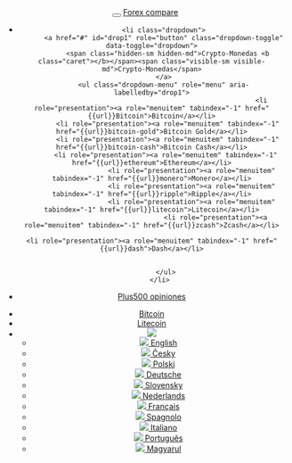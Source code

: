 <header class="navbar navbar-fixed-top navbar-inverse" id="top" role="banner">
  <div class="container">
    <div class="navbar-header">
      <button class="navbar-toggle collapsed" type="button" data-toggle="collapse" data-target=".bs-navbar-collapse">
        <span class="icon-bar"></span>
        <span class="icon-bar"></span>
        <span class="icon-bar"></span>
      </button>
      <a href="{{url}}" class="navbar-brand">Forex <i class="fa fa-bar-chart-o"></i> compare</a>
    </div>
    <nav class="navbar-collapse bs-navbar-collapse collapse" role="navigation" style="height: 1px;" id="scrollpsy">
      <ul class="nav navbar-nav">
        <li>
       
       
          <li class="dropdown">
          <a href="#" id="drop1" role="button" class="dropdown-toggle" data-toggle="dropdown">
            <span class="hidden-sm hidden-md">Crypto-Monedas <b class="caret"></b></span><span class="visible-sm visible-md">Crypto-Monedas</span>
          </a>
          <ul class="dropdown-menu" role="menu" aria-labelledby="drop1">
                                                           <li role="presentation"><a role="menuitem" tabindex="-1" href="{{url}}Bitcoin">Bitcoin</a></li>
            <li role="presentation"><a role="menuitem" tabindex="-1" href="{{url}}bitcoin-gold">Bitcoin Gold</a></li>
            <li role="presentation"><a role="menuitem" tabindex="-1" href="{{url}}bitcoin-cash">Bitcoin Cash</a></li>
           <li role="presentation"><a role="menuitem" tabindex="-1" href="{{url}}ethereum">Ethereum</a></li>
                        <li role="presentation"><a role="menuitem" tabindex="-1" href="{{url}}monero">Monero</a></li>
                        <li role="presentation"><a role="menuitem" tabindex="-1" href="{{url}}ripple">Ripple</a></li>
                        <li role="presentation"><a role="menuitem" tabindex="-1" href="{{url}}litecoin">Litecoin</a></li>
                                    <li role="presentation"><a role="menuitem" tabindex="-1" href="{{url}}zcash">Zcash</a></li>
                                                                        <li role="presentation"><a role="menuitem" tabindex="-1" href="{{url}}dash">Dash</a></li>
       
       
           </ul>
        </li>
       
       
<li><a href="{{url}}plus500">Plus500 opiniones</a>
        </li>
        </li>
      </ul>
      <ul class="nav navbar-nav navbar-right">
        <li><a href="{{url}}bitcoin/">Bitcoin</a></li>
        <li><a href="{{url}}litecoin/">Litecoin</a></li>
        <li class="dropdown">
          <a href="#" id="drop" role="button" class="dropdown-toggle" data-toggle="dropdown"><img src="{{img-url}}flags/es.png" class="flag"></a>
          <ul class="dropdown-menu" role="menu" aria-labelledby="drop">
            <li role="presentation"><a role="menuitem" tabindex="-1" hreflang="en" href="{{base-url}}en/"><img src="{{img-url}}flags/en.png" class="flag"> English</a></li>
            <li role="presentation"><a role="menuitem" tabindex="-1" hreflang="cs" href="{{base-url}}"><img src="{{img-url}}flags/cs.png" class="flag"> Česky</a></li>
            <li role="presentation"><a role="menuitem" tabindex="-1" hreflang="pl" href="{{base-url}}pl/"><img src="{{img-url}}flags/pl.png" class="flag"> Polski</a></li>
            <li role="presentation"><a role="menuitem" tabindex="-1" hreflang="de" href="{{base-url}}de/"><img src="{{img-url}}flags/de.png" class="flag"> Deutsche</a></li>
            <li role="presentation"><a role="menuitem" tabindex="-1" hreflang="sk" href="{{base-url}}sk/"><img src="{{img-url}}flags/sk.png" class="flag"> Slovensky</a></li>
            <li role="presentation"><a role="menuitem" tabindex="-1" hreflang="nl" href="{{base-url}}nl/"><img src="{{img-url}}flags/nl.png" class="flag"> Nederlands</a></li>
            <li role="presentation"><a role="menuitem" tabindex="-1" hreflang="fr" href="{{base-url}}fr/"><img src="{{img-url}}flags/fr.png" class="flag"> Français</a></li>
            <li role="presentation"><a role="menuitem" tabindex="-1" hreflang="es" href="{{base-url}}es/"><img src="{{img-url}}flags/es.png" class="flag"> Spagnolo</a></li>
            <li role="presentation"><a role="menuitem" tabindex="-1" hreflang="it" href="{{base-url}}it/"><img src="{{img-url}}flags/it.png" class="flag"> Italiano</a></li>
            <li role="presentation"><a role="menuitem" tabindex="-1" hreflang="pt" href="{{base-url}}pt/"><img src="{{img-url}}flags/pt.png" class="flag"> Português</a></li>
            <li role="presentation"><a role="menuitem" tabindex="-1" hreflang="hu" href="{{base-url}}hu/"><img src="{{img-url}}flags/hu.png" class="flag"> Magyarul</a></li>
          </ul>
        </li>
      </ul>
    </nav>
  </div>
</header>